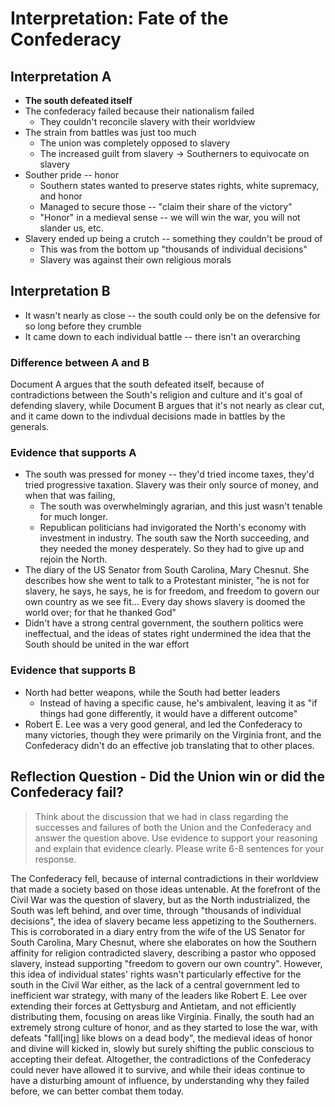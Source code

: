 # Interpretation: Fate of the Confederacy

## Interpretation A
* **The south defeated itself**
* The confederacy failed because their nationalism failed
    - They couldn't reconcile slavery with their worldview
* The strain from battles was just too much
    - The union was completely opposed to slavery
    - The increased guilt from slavery → Southerners to equivocate on slavery
* Souther pride -- honor
    - Southern states wanted to preserve states rights, white supremacy, and honor
    - Managed to secure those -- "claim their share of the victory"
    - "Honor" in a medieval sense -- we will win the war, you will not slander us, etc.
* Slavery ended up being a crutch -- something they couldn't be proud of
    - This was from the bottom up "thousands of individual decisions"
    - Slavery was against their own religious morals

## Interpretation B
* It wasn't nearly as close -- the south could only be on the defensive for so long before they crumble
* It came down to each individual battle -- there isn't an overarching 

### Difference between A and B
Document A argues that the south defeated itself, because of contradictions between the South's religion and culture and it's goal of defending slavery, while Document B argues that it's not nearly as clear cut, and it came down to the indivdual decisions made in battles by the generals. 

### Evidence that supports A
* The south was pressed for money -- they'd tried income taxes, they'd tried progressive taxation. Slavery was their only source of money, and when that was failing, 
    * The south was overwhelmingly agrarian, and this just wasn't tenable for much longer.
    * Republican politicians had invigorated the North's economy with investment in industry. The south saw the North succeeding, and they needed the money desperately. So they had to give up and rejoin the North.
* The diary of the US Senator from South Carolina, Mary Chesnut. She describes how she went to talk to a Protestant minister, "he is not for slavery, he says, he says, he is for freedom, and freedom to govern our own country as we see fit... Every day shows slavery is doomed the world over; for that he thanked God"
* Didn't have a strong central government, the southern politics were ineffectual, and the ideas of states right undermined the idea that the South should be united in the war effort


### Evidence that supports B
* North had better weapons, while the South had better leaders
    - Instead of having a specific cause, he's ambivalent, leaving it as "if things had gone differently, it would have a different outcome"
* Robert E. Lee was a very good general, and led the Confederacy to many victories, though they were primarily on the Virginia front, and the Confederacy didn't do an effective job translating that to other places.

## Reflection Question - Did the Union win or did the Confederacy fail?

> Think about the discussion that we had in class regarding the successes and failures of both the Union and the Confederacy and answer the question above. Use evidence to support your reasoning and explain that evidence clearly. Please write 6-8 sentences for your response. 

The Confederacy fell, because of internal contradictions in their worldview that made a society based on those ideas untenable. At the forefront of the Civil War was the question of slavery, but as the North industrialized, the South was left behind, and over time, through "thousands of individual decisions", the idea of slavery became less appetizing to the Southerners. This is corroborated in a diary entry from the wife of the US Senator for South Carolina, Mary Chesnut, where she elaborates on how the Southern affinity for religion contradicted slavery, describing a pastor who opposed slavery, instead supporting "freedom to govern our own country". However, this idea of individual states' rights wasn't particularly effective for the south in the Civil War either, as the lack of a central government led to inefficient war strategy, with many of the leaders like Robert E. Lee over extending their forces at Gettysburg and Antietam, and not efficiently distributing them, focusing on areas like Virginia. Finally, the south had an extremely strong culture of honor, and as they started to lose the war, with defeats "fall[ing] like blows on a dead body", the medieval ideas of honor and divine will kicked in, slowly but surely shifting the public conscious to accepting their defeat. Altogether, the contradictions of the Confederacy could never have allowed it to survive, and while their ideas continue to have a disturbing amount of influence, by understanding why they failed before, we can better combat them today.
